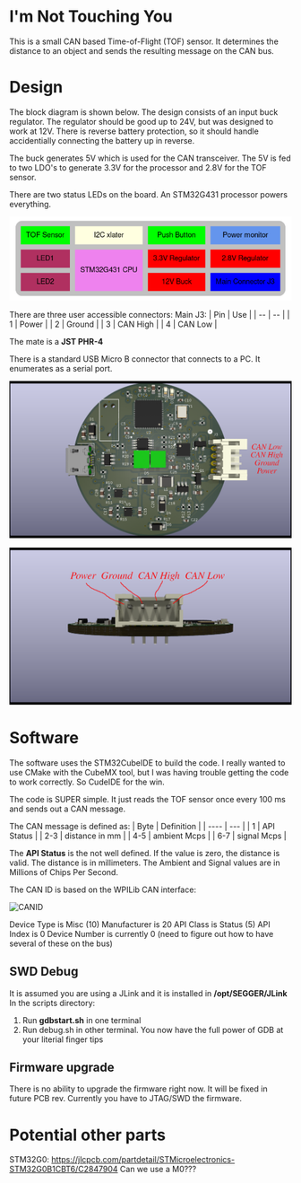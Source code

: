 # I'm Not Touching You

This is a small CAN based Time-of-Flight (TOF) sensor. It determines the distance
to an object and sends the resulting message on the CAN bus.

# Design
The block diagram is shown below. The design consists of an input buck regulator.
The regulator should be good up to 24V, but was designed to work at 12V. There
is reverse battery protection, so it should handle accidentially connecting
the battery up in reverse.

The buck generates 5V which is used for the CAN transceiver. The 5V is fed
to two LDO's to generate 3.3V for the processor and 2.8V for the TOF sensor.

There are two status LEDs on the board. An STM32G431 processor powers everything.

![block diagram](docs/block_diagram.png)

There are three user accessible connectors:
Main J3:
| Pin | Use |
| -- | -- |
| 1 | Power |
| 2 | Ground |
| 3 | CAN High |
| 4 | CAN Low |

The mate is a **JST PHR-4**

There is a standard USB Micro B connector that connects to a PC. It enumerates
as a serial port.

![pinout1](docs/can_distance_sensor.png)

![pinout2](docs/can_distance_sensor_pinout.png)

# Software
The software uses the STM32CubeIDE to build the code. I really wanted to use CMake with the CubeMX tool,
but I was having trouble getting the code to work correctly. So CudeIDE for the win.

The code is SUPER simple. It just reads the TOF sensor once every 100 ms and sends out a CAN message.

The CAN message is defined as:
| Byte | Definition |
| ---- | --- |
| 1 | API Status |
| 2-3 | distance in mm |
| 4-5 | ambient Mcps |
| 6-7 | signal Mcps |

The **API Status** is the not well defined. If the value is zero, the distance is valid.
The distance is in millimeters.
The Ambient and Signal values are in Millions of Chips Per Second.

The CAN ID is based on the WPILib CAN interface:

![CANID](https://docs.wpilib.org/en/stable/_images/can-id-example.webp)

Device Type is Misc (10)
Manufacturer is 20
API Class is Status (5)
API Index is 0
Device Number is currently 0 (need to figure out how to have several of these on the bus)


## SWD Debug
It is assumed you are using a JLink and it is installed in **/opt/SEGGER/JLink**
In the scripts directory:
1) Run **gdbstart.sh** in one terminal
2) Run debug.sh in other terminal. You now have the full power of GDB at your literial finger tips

## Firmware upgrade
There is no ability to upgrade the firmware right now. It will be fixed in future PCB rev.
Currently you have to JTAG/SWD the firmware.

# Potential other parts
STM32G0:
https://jlcpcb.com/partdetail/STMicroelectronics-STM32G0B1CBT6/C2847904
Can we use a M0???



